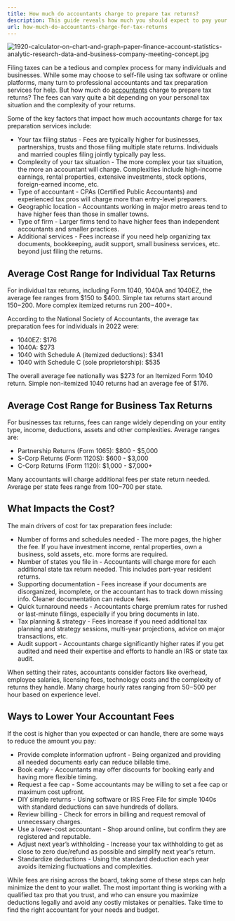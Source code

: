 ```yaml
---
title: How much do accountants charge to prepare tax returns?
description: This guide reveals how much you should expect to pay your accountant to do your taxes.
url: how-much-do-accountants-charge-for-tax-returns
---
```


![1920-calculator-on-chart-and-graph-paper-finance-account-statistics-analytic-research-data-and-business-company-meeting-concept.jpg](/1920-calculator-on-chart-and-graph-paper-finance-account-statistics-analytic-research-data-and-business-company-meeting-concept.jpg)

Filing taxes can be a tedious and complex process for many individuals and businesses. While some may choose to self-file using tax software or online platforms, many turn to professional accountants and tax preparation services for help. But how much do [accountants](https://londonexpertfinder.com/services/accountants/) charge to prepare tax returns? The fees can vary quite a bit depending on your personal tax situation and the complexity of your returns.

Some of the key factors that impact how much accountants charge for tax preparation services include:

- Your tax filing status - Fees are typically higher for businesses, partnerships, trusts and those filing multiple state returns. Individuals and married couples filing jointly typically pay less.
- Complexity of your tax situation - The more complex your tax situation, the more an accountant will charge. Complexities include high-income earnings, rental properties, extensive investments, stock options, foreign-earned income, etc.
- Type of accountant - CPAs (Certified Public Accountants) and experienced tax pros will charge more than entry-level preparers.
- Geographic location - Accountants working in major metro areas tend to have higher fees than those in smaller towns.
- Type of firm - Larger firms tend to have higher fees than independent accountants and smaller practices.
- Additional services - Fees increase if you need help organizing tax documents, bookkeeping, audit support, small business services, etc. beyond just filing the returns.

## Average Cost Range for Individual Tax Returns

For individual tax returns, including Form 1040, 1040A and 1040EZ, the average fee ranges from $150 to $400. Simple tax returns start around $150-$200. More complex itemized returns run $200-$400+.

According to the National Society of Accountants, the average tax preparation fees for individuals in 2022 were:

- 1040EZ: $176
- 1040A: $273
- 1040 with Schedule A (itemized deductions): $341
- 1040 with Schedule C (sole proprietorship): $535

The overall average fee nationally was $273 for an Itemized Form 1040 return. Simple non-itemized 1040 returns had an average fee of $176.

## Average Cost Range for Business Tax Returns

For businesses tax returns, fees can range widely depending on your entity type, income, deductions, assets and other complexities. Average ranges are:

- Partnership Returns (Form 1065): $800 - $5,000
- S-Corp Returns (Form 1120S): $600 - $3,000
- C-Corp Returns (Form 1120): $1,000 - $7,000+

Many accountants will charge additional fees per state return needed. Average per state fees range from $100-$700 per state.

## What Impacts the Cost?

The main drivers of cost for tax preparation fees include:

- Number of forms and schedules needed - The more pages, the higher the fee. If you have investment income, rental properties, own a business, sold assets, etc. more forms are required.
- Number of states you file in - Accountants will charge more for each additional state tax return needed. This includes part-year resident returns.
- Supporting documentation - Fees increase if your documents are disorganized, incomplete, or the accountant has to track down missing info. Cleaner documentation can reduce fees.
- Quick turnaround needs - Accountants charge premium rates for rushed or last-minute filings, especially if you bring documents in late.
- Tax planning & strategy - Fees increase if you need additional tax planning and strategy sessions, multi-year projections, advice on major transactions, etc.
- Audit support - Accountants charge significantly higher rates if you get audited and need their expertise and efforts to handle an IRS or state tax audit.

When setting their rates, accountants consider factors like overhead, employee salaries, licensing fees, technology costs and the complexity of returns they handle. Many charge hourly rates ranging from $50-$500 per hour based on experience level.

## Ways to Lower Your Accountant Fees

If the cost is higher than you expected or can handle, there are some ways to reduce the amount you pay:

- Provide complete information upfront - Being organized and providing all needed documents early can reduce billable time.
- Book early - Accountants may offer discounts for booking early and having more flexible timing.
- Request a fee cap - Some accountants may be willing to set a fee cap or maximum cost upfront.
- DIY simple returns - Using software or IRS Free File for simple 1040s with standard deductions can save hundreds of dollars.
- Review billing - Check for errors in billing and request removal of unnecessary charges.
- Use a lower-cost accountant - Shop around online, but confirm they are registered and reputable.
- Adjust next year’s withholding - Increase your tax withholding to get as close to zero due/refund as possible and simplify next year's return.
- Standardize deductions - Using the standard deduction each year avoids itemizing fluctuations and complexities.

While fees are rising across the board, taking some of these steps can help minimize the dent to your wallet. The most important thing is working with a qualified tax pro that you trust, and who can ensure you maximize deductions legally and avoid any costly mistakes or penalties. Take time to find the right accountant for your needs and budget.